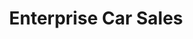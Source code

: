 ---
title: "Enterprise Car Sales"
url: /beaverton/enterprise-car-sales-southwest-144th-avenue/
shop: car
---